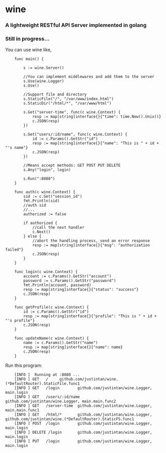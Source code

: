 # wine
### A lightweight RESTful API Server implemented in golang
### Still in progress...

You can use wine like,   

		
		func main() {
        
        	s := wine.Server()
        
        	//You can implement middlewares and add them to the server
        	s.Use(wine.Logger)
        	s.Use()
        
        	//Support file and directory
        	s.StaticFile("/", "/var/www/index.html")
        	s.StaticDir("/html/*", "/var/www/html")
        
        	s.Get("server-time", func(c wine.Context) {
        		resp := map[string]interface{}{"time": time.Now().Unix()}
        		c.JSON(resp)
        	})
        
        	s.Get("users/:id/name", func(c wine.Context) {
        		id := c.Params().GetStr("id")
        		resp := map[string]interface{}{"name": "This is " + id + "'s name"}
        		c.JSON(resp)
        	})
        
        	//Means accept methods: GET POST PUT DELETE
        	s.Any("login", login)
        
        	s.Run(":8080")
        }
        
        func auth(c wine.Context) {
        	sid := c.Get("session_id")
        	fmt.Println(sid)
        	//auth sid
        	//...
        	authorized := false
        
        	if authorized {
        		//call the next handler
        		c.Next()
        	} else {
        		//abort the handling process, send an error response
        		resp := map[string]interface{}{"msg": "authorization failed"}
        		c.JSON(resp)
        	}
        }
        
        func login(c wine.Context) {
        	account := c.Params().GetStr("account")
        	password := c.Params().GetStr("password")
        	fmt.Println(account, password)
        	resp := map[string]interface{}{"status": "success"}
        	c.JSON(resp)
        }
        
        func getProfile(c wine.Context) {
        	id := c.Params().GetStr("id")
        	resp := map[string]interface{}{"profile": "This is " + id + "'s profile"}
        	c.JSON(resp)
        }
        
        func updateName(c wine.Context) {
        	name := c.Params().GetStr("name")
        	resp := map[string]interface{}{"name": name}
        	c.JSON(resp)
        }


Run this program:

		[INFO ]  Running at :8080 ...  
		[INFO ] GET   /     github.com/justintan/wine.(*DefaultRouter).StaticFile.func1  
		[INFO ] GET   /login        github.com/justintan/wine.Logger, main.login  
		[INFO ] GET   /users/:id/name       github.com/justintan/wine.Logger, main.main.func2  
		[INFO ] GET   /server-time  github.com/justintan/wine.Logger, main.main.func1  
		[INFO ] GET   /html/*       github.com/justintan/wine.Logger, github.com/justintan/wine.(*DefaultRouter).StaticFS.func1  
		[INFO ] POST  /login        github.com/justintan/wine.Logger, main.login  
		[INFO ] DELETE /login       github.com/justintan/wine.Logger, main.login  
		[INFO ] PUT   /login        github.com/justintan/wine.Logger, main.login  
 
  